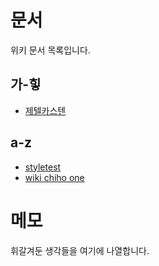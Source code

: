 # 문서

위키 문서 목록입니다.

## 가-힣

- [제텔카스텐](제텔카스텐)

## a-z

- [styletest](styletest)
- [wiki chiho one](wiki.chiho.one)

# 메모

휘갈겨둔 생각들을 여기에 나열합니다.
